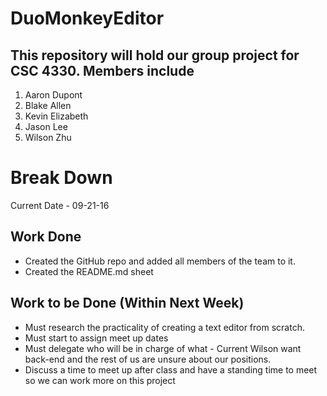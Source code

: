 DuoMonkeyEditor
===============
This repository will hold our group project for CSC 4330.
Members include
---------------
1. Aaron Dupont
2. Blake Allen
3. Kevin Elizabeth
4. Jason Lee
5. Wilson Zhu

Break Down
==========
Current Date - 09-21-16

Work Done
---------
* Created the GitHub repo and added all members of the team to it.
* Created the README.md sheet 

Work to be Done (Within Next Week)
----------------------------------
- Must research the practicality of creating a text editor from scratch.
- Must start to assign meet up dates
- Must delegate who will be in charge of what - Current Wilson want back-end and the 
rest of us are unsure about our positions.
- Discuss a time to meet up after class and have a standing time to meet so we can 
work more on this project

